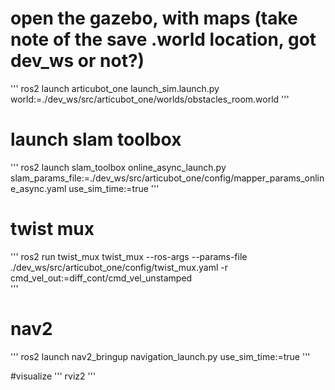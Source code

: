 # open the gazebo, with maps (take note of the save .world location, got dev_ws or not?)  
'''
ros2 launch articubot_one launch_sim.launch.py world:=./dev_ws/src/articubot_one/worlds/obstacles_room.world 
'''
  

# launch slam toolbox 
'''
ros2 launch slam_toolbox online_async_launch.py slam_params_file:=./dev_ws/src/articubot_one/config/mapper_params_online_async.yaml use_sim_time:=true 
'''
  

# twist mux 
'''
ros2 run twist_mux twist_mux --ros-args --params-file ./dev_ws/src/articubot_one/config/twist_mux.yaml -r cmd_vel_out:=diff_cont/cmd_vel_unstamped  
'''
  

# nav2  
'''
ros2 launch nav2_bringup navigation_launch.py use_sim_time:=true 
'''
  

#visualize 
'''
rviz2 
'''
